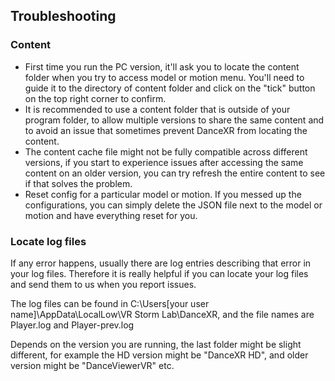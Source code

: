 ## Troubleshooting

### Content

* First time you run the PC version, it'll ask you to locate the content folder when you try to access model or motion menu. You'll need to guide it to the directory of content folder and click on the "tick" button on the top right corner to confirm. 
* It is recommended to use a content folder that is outside of your program folder, to allow multiple versions to share the same content and to avoid an issue that sometimes prevent DanceXR from locating the content. 
* The content cache file might not be fully compatible across different versions, if you start to experience issues after accessing the same content on an older version, you can try refresh the entire content to see if that solves the problem. 
* Reset config for a particular model or motion. If you messed up the configurations, you can simply delete the JSON file next to the model or motion and have everything reset for you. 


### Locate log files

If any error happens, usually there are log entries describing that error in your log files. Therefore it is really helpful if you can locate your log files and send them to us when you report issues. 

The log files can be found in C:\Users\[your user name]\AppData\LocalLow\VR Storm Lab\DanceXR, and the file names are Player.log and Player-prev.log

Depends on the version you are running, the last folder might be slight different, for example the HD version might be "DanceXR HD", and older version might be "DanceViewerVR" etc. 

